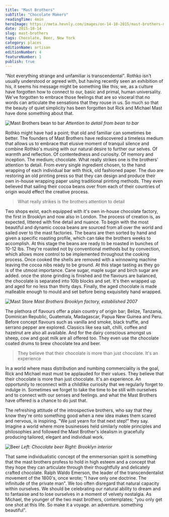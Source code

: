 ```yaml
---
title: "Mast Brothers"
subTitle: "Chocolate Makers"
readingTime: 4min
heroImage: https://meta.hevnly.com/images/on-14-10-2015/mast-brothers-mast-brothers-hero.jpg
date: 2015-10-14
slug: mast-brothers
tags: Chocolate, Beer, New York
category: places
editionName: artisan
editionNumber: 4
featureNumber: 1
publish: true
---
```


"Not everything strange and unfamiliar is transcendental". Rothko isn't usually understood or agreed with, but having recently seen an exhibition of his, it seems his message might be something like this; we, as a culture have forgotten how to connect to our, basic and primal, human universality. We've forgotten to embrace those feelings that are so visceral that no words can articulate the sensations that they rouse in us. So much so that the beauty of quiet simplicity has been forgotten but Rick and Michael Mast have done something about that.

![Mast Brothers bean to bar](https://meta.hevnly.com/images/on-14-10-2015/mast-brothers-beans-to-bar.jpg)
*Attention to detail from bean to bar*

Rothko might have had a point; that old and familiar can sometimes be better. The founders of Mast Brothers have rediscovered a timeless medium that allows us to embrace that elusive moment of tranquil silence and combine Rothko's musing with our natural desire to further our selves. Of warmth and reflection. Of contentedness and curiosity. Of memory and inception. The medium; chocolate. What really strikes one is the brothers' attention to detail. From every single ingredient chosen, to the hand wrapping of each individual bar with thick, old fashioned paper. The duo are restoring an old printing press so that they can design and produce their own in-house wrapping paper using traditional printing methods. They even believed that sailing their cocoa beans over from each of their countries of origin would effect the creative process.

>What really strikes is the brothers attention to detail

Two shops exist, each equipped with it's own in-house chocolate factory, the first in Brooklyn and now also in London. The process of creation is, as expected, littered with fine detail and nuance. To begin with the most beautiful and dynamic cocoa beans are sourced from all over the world and sailed over to the mast factories. The beans are then sorted by hand and given a specific roasting profile, which can take the brothers weeks to accomplish. At this stage the beans are ready to be roasted in bunches of 10-12 lbs. They're roasted not by conventional methods but by convection, which allows more control to be implemented throughout the cooking process. Once cooked the shells are removed with a winnowing machine leaving the cocoa nibs ready to be ground. At this stage tasting as they go is of the utmost importance. Cane sugar, maple sugar and birch sugar are added. once the stone grinding is finished and the flavours are balanced, the chocolate is separated into 10lb blocks and set. It's then wrapped up and aged for no less than thirty days. Finally, the aged chocolate is made malleable enough to mould and set before being exquisitely hand wrapped.

![Mast Store](https://meta.hevnly.com/images/on-14-10-2015/mast-brothers-mast-store.jpg)
*Mast Brothers Brooklyn factory, established 2007*

The plethora of flavours offer a plain country of origin bar; Belize, Tanzania, Dominican Republic, Guatemala, Madagascar, Papua New Guinea and Peru. Before concept flavours such as vanilla and smoke, black truffle, and serrano pepper are explored. Classics like sea salt, chilli, coffee and hazelnut are also all available. And for the dairy conscious amongst us sheep, cow and goat milk are all offered too. They even use the chocolate coated drums to brew chocolate tea and beer.

>They believe that their chocolate is more than just chocolate. It's an experience

In a world where mass distribution and numbing commerciality is the goal, Rick and Michael mast must be applauded for their values. They believe that their chocolate is more than just chocolate. It's an experience. An opportunity to reconnect with a childlike curiosity that we regularly forget to indulge in. Sometimes we forget to take the time to be still with ourselves and to connect with our senses and feelings. and what the Mast Brothers have offered is a chance to do just that.


The refreshing attitude of the introspective brothers, who say that they know they're onto something good when a new idea makes them scared and nervous, is inspiring. "We just yearn for that next step!" they say. Imagine a world where more businesses held similarly noble principles and philosophies and followed the Mast Brother's idealism in gracefully producing tailored, elegant and individual work.

![Beer](https://meta.hevnly.com/images/on-14-10-2015/mast-brothers-chocolate-beer.jpg)
*Left: Chocolate beer Right: Brooklyn interior*

That same individualistic concept of the emmersonian spirit is something that the mast brothers profess to hold in high esteem and a concept that they hope they can articulate through their thoughtfully and delicately crafted chocolate. Ralph Waldo Emerson, the leader of the transcendentalist movement of the 1800's, once wrote; "I have only one doctrine. The infinitude of the private man". We too often disregard that natural capacity within ourselves. We should be celebrating our natural ability to dream and to fantasise and to lose ourselves in a moment of velvety nostalgia. As Michael, the younger of the two mast brothers, contemplates; "you only get one shot at this life. So make it a voyage. an adventure. something beautiful".
